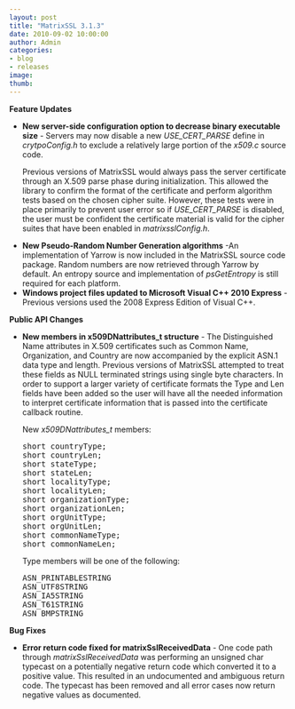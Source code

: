 ```yaml
---
layout: post
title: "MatrixSSL 3.1.3"
date: 2010-09-02 10:00:00
author: Admin
categories:
- blog
- releases
image:
thumb:
---
```

<b>Feature Updates</b>
<ul>
<li><b>New server-side configuration option to decrease binary executable size</b> - Servers may now disable a new <i>USE_CERT_PARSE</i> define in <i>crytpoConfig.h</i> to exclude a relatively large portion of the <i>x509.c</i> source code.
<p/>
Previous versions of MatrixSSL would always pass the server certificate through an X.509 parse phase during initialization. This allowed the library to confirm the format of the certificate and perform algorithm tests based on the chosen cipher suite. However, these tests were in place primarily to prevent user error so if <i>USE_CERT_PARSE</i> is disabled, the user must be confident the certificate material is valid for the cipher suites that have been enabled in <i>matrixsslConfig.h</i>.</li>
<li><b>New Pseudo-Random Number Generation algorithms</b> -An implementation of Yarrow is now included in the MatrixSSL source code package. Random numbers are now retrieved through Yarrow by default. An entropy source and implementation of <i>psGetEntropy</i> is still required for each platform.</li>
<li><b>Windows project files updated to Microsoft Visual C++ 2010 Express</b> - Previous versions used the 2008 Express Edition of Visual C++.</li>
</ul>
<p/>
<b>Public API Changes</b>
<ul>
<li><b>New members in x509DNattributes_t structure</b> - The Distinguished Name attributes in X.509 certificates such as Common Name, Organization, and Country are now accompanied by the explicit ASN.1 data type and length. Previous versions of MatrixSSL attempted to treat these fields as NULL terminated strings using single byte characters. In order to support a larger variety of certificate formats the Type and Len fields have been added so the user will have all the needed information to interpret certificate information that is passed into the certificate callback routine.
<p/>
New <i>x509DNattributes_t</i> members:
<pre>short countryType;
short countryLen;
short stateType;
short stateLen;
short localityType;
short localityLen;
short organizationType;
short organizationLen;
short orgUnitType;
short orgUnitLen;
short commonNameType;
short commonNameLen;</pre>
Type members will be one of the following:
<br/>
<pre>ASN_PRINTABLESTRING
ASN_UTF8STRING
ASN_IA5STRING
ASN_T61STRING
ASN_BMPSTRING</pre>
</li>
</ul>
<p/>
<b>Bug Fixes</b>
<ul>
<li><b>Error return code fixed for matrixSslReceivedData</b> - One code path through <i>matrixSslReceivedData</i> was performing an unsigned char typecast on a potentially negative return code which converted it to a positive value. This resulted in an undocumented and ambiguous return code. The typecast has been removed and all error cases now return negative values as documented.</li>
</ul>
<br/>
